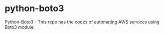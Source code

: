 # python-boto3
Python-Boto3 - This repo has the codes of automating AWS services using Boto3 module.
